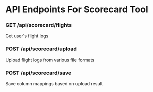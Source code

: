 # API Endpoints For Scorecard Tool

### GET /api/scorecard/flights
Get user's flight logs

### POST /api/scorecard/upload
Upload flight logs from various file formats

### POST /api/scorecard/save
Save column mappings based on upload result

